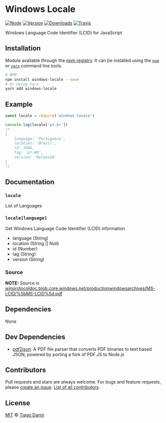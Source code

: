# Windows Locale

[![Node](https://img.shields.io/node/v/windows-locale.svg?style=flat-square)](https://npmjs.org/package/windows-locale) [![Version](https://img.shields.io/npm/v/windows-locale.svg?style=flat-square)](https://npmjs.org/package/windows-locale) [![Downloads](https://img.shields.io/npm/dt/windows-locale.svg?style=flat-square)](https://npmjs.org/package/windows-locale) [![Travis](https://img.shields.io/travis/TiagoDanin/Windows-Locale.svg?branch=master&style=flat-square)](https://travis-ci.org/TiagoDanin/Windows-Locale) 

Windows Language Code Identifier (LCID) for JavaScript

## Installation

Module available through the [npm registry](https://www.npmjs.com/). It can be installed using the  [`npm`](https://docs.npmjs.com/getting-started/installing-npm-packages-locally) or [`yarn`](https://yarnpkg.com/en/) command line tools.

```sh
# NPM
npm install windows-locale --save
# Or Using Yarn
yarn add windows-locale
```

## Example

```js
const locale = require('windows-locale')

console.log(locale['pt-br'])
/*
{
	language: 'Portuguese',
	location: 'Brazil',
	id: 1046,
	tag: 'pt-BR',
	version: 'ReleaseA'
}
*/
```

## Documentation

### `locale`
List of Languages

### `locale[language]`
Get Windows Language Code Identifier (LCID) information

- language (String)
- location (String || Null)
- id (Number)
- tag (String)
- version (String)

### Source
**NOTE:** Source is [winprotocoldoc.blob.core.windows.net/productionwindowsarchives/MS-LCID/%5bMS-LCID%5d.pdf](https://winprotocoldoc.blob.core.windows.net/productionwindowsarchives/MS-LCID/%5bMS-LCID%5d.pdf)

## Dependencies

None

## Dev Dependencies

- [pdf2json](https://ghub.io/pdf2json): A PDF file parser that converts PDF binaries to text based JSON, powered by porting a fork of PDF.JS to Node.js

## Contributors

Pull requests and stars are always welcome. For bugs and feature requests, please [create an issue](https://github.com/TiagoDanin/Windows-Locale/issues). [List of all contributors](https://github.com/TiagoDanin/Windows-Locale/graphs/contributors).

## License

[MIT](LICENSE) © [Tiago Danin](https://TiagoDanin.github.io)
